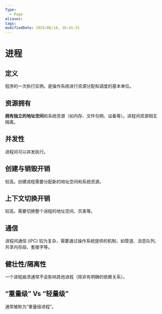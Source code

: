 ```yaml
---
Type:
  - Page
aliases: 
tags: 
modifiedDate: 2025/06/18, 16:41:31
---
```


# 进程

## 定义

程序的一次执行实例。是操作系统进行资源分配和调度的基本单位。

## 资源拥有

**拥有独立的地址空间**和系统资源（如内存、文件句柄、设备等）。进程间资源相互隔离。

## 并发性

进程间可以并发执行。

## 创建与销毁开销

较高。创建进程需要分配新的地址空间和系统资源。

## 上下文切换开销

较高。需要切换整个进程的地址空间、页表等。

## 通信

进程间通信 (IPC) 较为复杂，需要通过操作系统提供的机制，如管道、消息队列、共享内存段、套接字等。

## 健壮性/隔离性

一个进程崩溃通常不会影响其他进程（除非有明确的依赖关系）。

## “重量级” Vs “轻量级”

通常被称为“重量级进程”。
